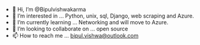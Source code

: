 - 👋 Hi, I’m @Bipulvishwakarma
- 👀 I’m interested in ... Python, unix, sql, Django, web scraping and Azure.
- 🌱 I’m currently learning ... Networking and will move to Azure. 
- 💞️ I’m looking to collaborate on ... open source
- 📫 How to reach me ... bipul.vishwa@outlook.com

<!---
Bipulvishwakarma/Bipulvishwakarma is a ✨ special ✨ repository because its `README.md` (this file) appears on your GitHub profile.
You can click the Preview link to take a look at your changes.
--->

